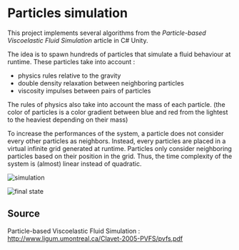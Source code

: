 # Particles simulation

This project implements several algorithms from the *Particle-based Viscoelastic Fluid Simulation* article in C# Unity.

The idea is to spawn hundreds of particles that simulate a fluid behaviour at runtime. 
These particles take into account :
* physics rules relative to the gravity
* double density relaxation between neighboring particles
* viscosity impulses between pairs of particles

The rules of physics also take into account the mass of each particle. (the color of particles is a color gradient between blue and red from the lightest to the heaviest depending on their mass)

To increase the performances of the system, a particle does not consider every other particles as neighbors. Instead, every particles are placed in a virtual infinite grid generated at runtime. Particles only consider neighboring particles based on their position in the grid. Thus, the time complexity of the system is (almost) linear instead of quadratic.

![simulation](https://github.com/vclimpont/particules-simulation/blob/main/Images/simulation.gif)

![final state](https://github.com/vclimpont/particules-simulation/blob/main/Images/massState.PNG)

## Source

Particle-based Viscoelastic Fluid Simulation : http://www.ligum.umontreal.ca/Clavet-2005-PVFS/pvfs.pdf
